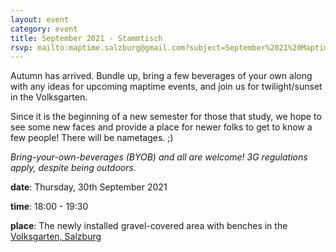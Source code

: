 ```yaml
---
layout: event
category: event
title: September 2021 - Stammtisch
rsvp: mailto:maptime.salzburg@gmail.com?subject=September%2021%20Maptime
---
```


Autumn has arrived. Bundle up, bring a few beverages of your own along with any ideas for upcoming maptime events, and join us for twilight/sunset in the Volksgarten.

Since it is the beginning of a new semester for those that study, we hope to see some new faces and provide a place for newer folks to get to know a few people! There will be nametages. ;)

*Bring-your-own-beverages (BYOB) and all are welcome! 3G regulations apply, despite being outdoors.*

**date**: Thursday, 30th September 2021

**time**: 18:00 - 19:30

**place**: The newly installed gravel-covered area with benches in the [Volksgarten, Salzburg](https://osm.org/go/0Id1xh_yA--?m=)
